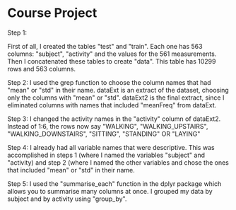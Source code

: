 # Course Project

Step 1: 

First of all, I created the tables "test" and "train".
Each one has 563 columns: "subject", "activity" and the values for the 561 measurements.
Then I concatenated these tables to create "data". This table has 10299 rows and 563 columns.

Step 2:
I used the grep function to choose the column names that had "mean" or "std" in their name.
dataExt is an extract of the dataset, choosing only the columns with "mean" or "std".
dataExt2 is the final extract, since I eliminated columns with names that included "meanFreq" from dataExt.

Step 3:
I changed the activity names in the "activity" column of dataExt2. 
Instead of 1:6, the rows now say "WALKING", "WALKING_UPSTAIRS", "WALKING_DOWNSTAIRS", "SITTING", "STANDING" OR "LAYING"

Step 4:
I already had all variable names that were descriptive. This was accomplished in steps 1 (where I named the variables "subject" and "activity) and step 2 (where I named the other variables and chose the ones that included "mean" or "std" in their name.

Step 5:
I used the "summarise_each" function in the dplyr package which allows you to summarise many columns at once. I grouped my data by subject and by activity using "group_by". 

<Codebook>






